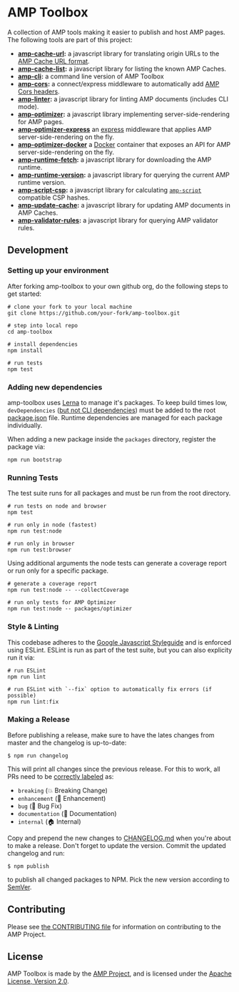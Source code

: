 <!---
Copyright 2015 The AMP HTML Authors. All Rights Reserved.

Licensed under the Apache License, Version 2.0 (the "License");
you may not use this file except in compliance with the License.
You may obtain a copy of the License at

      http://www.apache.org/licenses/LICENSE-2.0

Unless required by applicable law or agreed to in writing, software
distributed under the License is distributed on an "AS-IS" BASIS,
WITHOUT WARRANTIES OR CONDITIONS OF ANY KIND, either express or implied.
See the License for the specific language governing permissions and
limitations under the License.
-->

# AMP Toolbox

A collection of AMP tools making it easier to publish and host AMP pages. The following tools are part of this project:

- **[amp-cache-url](/packages/cache-url):** a javascript library for translating origin URLs to the [AMP Cache URL format](https://developers.google.com/amp/cache/overview).
- **[amp-cache-list](/packages/cache-list):** a javascript library for listing the known AMP Caches.
- **[amp-cli](/packages/cli):** a command line version of AMP Toolbox
- **[amp-cors](/packages/cors):** a connect/express middleware to automatically add [AMP Cors headers](https://www.ampproject.org/docs/fundamentals/amp-cors-requests).
- **[amp-linter](/packages/linter):** a javascript library for linting AMP documents (includes CLI mode).
- **[amp-optimizer](/packages/optimizer):** a javascript library implementing server-side-rendering for AMP pages.
- **[amp-optimizer-express](/packages/optimizer-express)** an [express](http://expressjs.com/) middleware that applies AMP server-side-rendering on the fly.
- **[amp-optimizer-docker](/packages/optimizer-docker)** a [Docker](http://docker.com) container that exposes an API for AMP server-side-rendering on the fly.
- **[amp-runtime-fetch](/packages/runtime-fetch):** a javascript library for downloading the AMP runtime.
- **[amp-runtime-version](/packages/runtime-version):** a javascript library for querying the current AMP runtime version.
- **[amp-script-csp](/packages/script-csp):** a javascript library for calculating [`amp-script`](https://amp.dev/documentation/components/amp-script/) compatible CSP hashes.
- **[amp-update-cache](/packages/update-cache):** a javascript library for updating AMP documents in AMP Caches.
- **[amp-validator-rules](/packages/validator-rules):** a javascript library for querying AMP validator rules.

## Development

### Setting up your environment

After forking amp-toolbox to your own github org, do the following steps to get started:

```
# clone your fork to your local machine
git clone https://github.com/your-fork/amp-toolbox.git

# step into local repo
cd amp-toolbox

# install dependencies
npm install

# run tests
npm test
```

### Adding new dependencies

amp-toolbox uses [Lerna](https://lerna.js.org/) to manage it's packages. To keep build times low, `devDependencies` ([but not CLI dependencies](https://github.com/lerna/lerna/issues/1079#issuecomment-337660289)) must be added to the root [package.json](/package.json) file. Runtime dependencies are managed for each package individually.

When adding a new package inside the `packages` directory, register the package via:

```
npm run bootstrap
```

### Running Tests

The test suite runs for all packages and must be run from the root directory.

```
# run tests on node and browser
npm test

# run only in node (fastest)
npm run test:node

# run only in browser
npm run test:browser
```

Using additional arguments the node tests can generate a coverage report or run only for a specific package.
```
# generate a coverage report
npm run test:node -- --collectCoverage

# run only tests for AMP Optimizer
npm run test:node -- packages/optimizer
```

### Style & Linting

This codebase adheres to the [Google Javascript Styleguide](https://google.github.io/styleguide/jsguide.html) and is enforced using ESLint. ESLint is run as part of the test suite, but you can also explicity run it via:

```
# run ESLint
npm run lint

# run ESLint with `--fix` option to automatically fix errors (if possible)
npm run lint:fix
```

### Making a Release

Before publishing a release, make sure to have the lates changes from master and the changelog is up-to-date:

```
$ npm run changelog
```

This will print all changes since the previous release. For this to work, all PRs need to be [correctly labeled](https://github.com/lerna/lerna-changelog#usage) as:

- `breaking` (💥 Breaking Change)
- `enhancement` (🚀 Enhancement)
- `bug` (🐛 Bug Fix)
- `documentation` (📝 Documentation)
- `internal` (🏠 Internal)

Copy and prepend the new changes to [CHANGELOG.md](/CHANGELOG.md) when you're about to make a release. Don't forget to update the version. Commit the updated changelog and run:

```
$ npm publish
```

to publish all changed packages to NPM. Pick the new version according to [SemVer](https://semver.org/).

## Contributing

Please see [the CONTRIBUTING file](/CONTRIBUTING.md) for information on contributing to the AMP Project.

## License

AMP Toolbox is made by the [AMP Project](https://www.ampproject.org/), and is licensed under the [Apache License, Version 2.0](/LICENSE).
